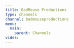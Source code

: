```yaml
---
title: BadMouse Productions
type: channels
channel: badmouseproductions
menu:
  main:
    parent: Channels
vides:
---
```

